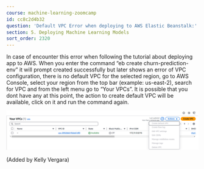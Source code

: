 ```yaml
---
course: machine-learning-zoomcamp
id: cc8c2d4b32
question: 'Default VPC Error when deploying to AWS Elastic Beanstalk:'
section: 5. Deploying Machine Learning Models
sort_order: 2320
---
```


In case of encounter this error when following the tutorial about deploying app to AWS. When you enter the command “eb create churn-prediction-env” it will prompt created successfully but later shows an error of VPC configuration, there is no default VPC for the selected region, go to AWS Console, select your region from the top bar (example: us-east-2), search for VPC and from the left menu go to “Your VPCs”. It is possible that you dont have any at this point, the action to create default VPC will be available, click on it and run the command again.

![Image](images/machine-learning-zoomcamp/image_a34a34fc.png)

(Added by Kelly Vergara)

